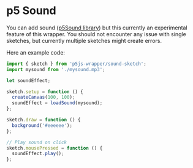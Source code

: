 # p5 Sound

You can add sound ([p5Sound library](https://p5js.org/reference/#/libraries/p5.sound)) but this currently an experimental feature of this wrapper. You should not encounter any issue with single sketches, but currently multiple sketches might create errors.

Here an example code:

```js
import { sketch } from 'p5js-wrapper/sound-sketch';
import mysound from './mysound.mp3';

let soundEffect;

sketch.setup = function () {
  createCanvas(100, 100);
  soundEffect = loadSound(mysound);
};

sketch.draw = function () {
  background('#eeeeee');
};

// Play sound on click
sketch.mousePressed = function () {
  soundEffect.play();
};
```
